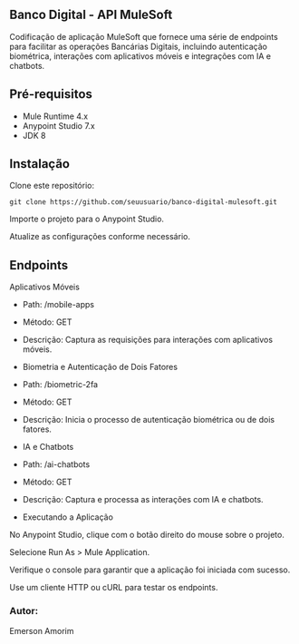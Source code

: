 ## Banco Digital - API MuleSoft 
Codificação de aplicação MuleSoft que fornece uma série de endpoints para facilitar as operações Bancárias Digitais, incluindo autenticação biométrica, interações com aplicativos móveis e integrações com IA e chatbots.


## Pré-requisitos
- Mule Runtime 4.x
- Anypoint Studio 7.x
- JDK 8

## Instalação
Clone este repositório:

```
git clone https://github.com/seuusuario/banco-digital-mulesoft.git
```
Importe o projeto para o Anypoint Studio.

Atualize as configurações conforme necessário.


## Endpoints
Aplicativos Móveis

- Path: /mobile-apps
- Método: GET
- Descrição: Captura as requisições para interações com aplicativos móveis.
- Biometria e Autenticação de Dois Fatores

- Path: /biometric-2fa
- Método: GET
- Descrição: Inicia o processo de autenticação biométrica ou de dois fatores.
- IA e Chatbots

- Path: /ai-chatbots
- Método: GET
- Descrição: Captura e processa as interações com IA e chatbots.
- Executando a Aplicação

No Anypoint Studio, clique com o botão direito do mouse sobre o projeto.

Selecione Run As > Mule Application.

Verifique o console para garantir que a aplicação foi iniciada com sucesso.

Use um cliente HTTP ou cURL para testar os endpoints.


### Autor:
Emerson Amorim


